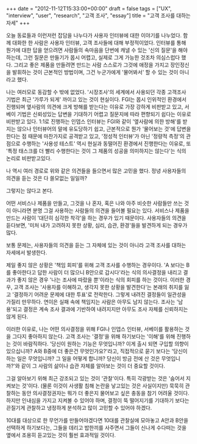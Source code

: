 +++
date = "2012-11-12T15:33:00+00:00"
draft = false
tags = ["UX", "interview", "user", "research", "고객 조사", "essay"]
title = "고객 조사를 대하는 자세"
+++
<p>오늘 동료들과 이런저런 잡담을 나누다가 사용자 인터뷰에 대한 이야기를 나누었다. 함께 대화한 한 사람은 사용자 인터뷰, 고객 조사들에 대해 부정적이었다. 인터뷰를 통해 뭔가에 대한 답을 얻으려면 사람들의 속마음을 단번에 캐낼 수 있는 '신의 질문'을 해야하는데, 그런 질문은 만들기가 몹시 어렵고, 실제로 그게 가능한 것조차 의심스럽다 했다. 그리고 좋은 제품을 만들려면 만드는 사람 스스로가 그것에 애정을 가지고 장인정신을 발휘하는 것이 근본적인 방법이며, 그건 누군가에게 '물어봐서' 할 수 있는 것이 아니라고 했다.</p>&#13;
<p>나는 여러모로 동감할 수 밖에 없었다. '시장조사'의 세계에서 사용되던 각종 고객조사 기법은 최근 '가루가 되게' 까이고 있는 것이 현실이다. FGI는 몹시 인위적인 환경에서 진행되며 옆사람의 의견에 크게 방해를 받는다는 이유로 가장 강하게 비판받고 있고, 서베이 기법은 신뢰성있는 답변을 기대하기 어렵고 질문지에 따라 편향되기 쉽다는 이유로 비판받고 있다. 1:1로 진행하는 인뎁스 인터뷰는 FGI와 같이 '옆사람에 의한 방해'를 받지는 않으나 인터뷰어의 말에 유도당하기 쉽고, 근본적으로 뭔가 '물어보는 것'에 답변을 한다는 점 때문에 마찬가지로 공격받고 있고, '정성적 인터뷰'가 아닌 '정량적 측정'의 관점으로 수행하는 '사용성 테스트' 역시 현실과 동떨어진 환경에서 진행한다는 이유로, 또 '특정 태스크를 더 빨리 수행한다는 것이 그 제품의 성공을 의미하지는 않는다'는 식의 논리로 비판받고있다.</p>&#13;
<p>나 역시 여러 경로로 위와 같은 의견들을 들으면서 많은 고민을 했다. 정녕 사용자들의 의견을 듣는 것은 다 쓸모없는 일일까?</p>&#13;
<p>그렇지는 않다고 본다.</p>&#13;
<p>어떤 서비스나 제품을 만들고, 그것을 나 혼자, 혹은 나와 아주 비슷한 사람들만 쓰는 것이 아니라면 분명 그걸 사용하는 사람들의 의견을 들어볼 필요는 있다. 서비스나 제품을 만드는 사람이 '대단히 심각한 착각'을 하는 경우가 있기 때문이다. 사용자들의 의견을 듣다보면, '미처 내가 고려하지 못한 상황, 심리, 습관, 환경'들을 발견하게 되는 경우가 많다.</p>&#13;
<p>보통 문제는, 사용자들의 의견을 듣는 그 자체에 있는 것이 아니라 고객 조사를 대하는 자세에서 발생한다.</p>&#13;
<p>제일 좋지 않은 상황은 '책임 회피'를 위해 고객 조사를 수행하는 경우이다. 'A 보다는 B를 좋아한다고 답한 사람이 더 많으니 B안으로 갑시다'라는 식의 의사결정을 내리고 결과가 좋지 않은 경우 '나는 조사에 따랐을 뿐'이라는 식의 회피를 하는 것이다. 이러한 경우, 고객 조사는 '사용자를 이해하고, 생각지 못한 상황을 발견한다'는 본래의 취지를 잃고 '결정하기 어려운 문제에 대한 투표'로 전락한다. 그렇게 내려진 결정들이 일관성을 가질리 만무하다. 연이은 실패 속에 책임지는 사람은 아무도 남지 않는다. 조사는 '남용'되고 결정은 계속 조사 결과에 기반하여 내려지지만 아무도 조사 자체를 신뢰하지는 않게 된다.</p>&#13;
<p>이러한 이유로, 나는 어떤 의사결정을 위해 FGI나 인뎁스 인터뷰, 서베이를 활용하는 것을 그다지 좋아하지 않는다. 고객 조사는 '결정'을 위해 하기보다는 '이해'를 위해 진행하는 것이 바람직하다. '당신이 원하는 기능은 무엇입니까? 이게 출시 되면 구입할 의향이 있으십니까? A와 B중에 더 좋은건 무엇인가요?'라고, 직접적으로 묻기 보다는 '당신이 하는 일은 무엇입니까? 그 일을 어떻게 합니까? 당신이 방금 전에 산 것은 무엇입니까?'와 같이 그 사람의 삶이나 습관 자체를 알아보는 것이 더 중요할 것이다.</p>&#13;
<p>그걸 알아보기 위해 최근 강조되고 있는 것이 '관찰'이다. 특히 각광받는 것은 '숨어서 지켜보는 것'이다. (물론 이것이 사생활 침해 논란을 낳고있는 것은 사실이지만) 묵묵히 관찰하는 동안 의사결정권자는 뭐가 더 좋은지 물어보고 싶은 충동을 참기 어려울 것이다. 하지만 인내심을 가지고 지켜볼 수 있어야 하며, 결정이 뚝 떨어지기를 기대하기 보다는 끈질기게 관찰하고 냉정하게 분석하고 많이 고민할 수 있어야 하겠다.</p>&#13;
<p>10대를 대상으로 한 무언가를 만들어야겠다면 10대를 관찰실에 모아놓고 A안과 B안을 선택하게 하기보다는, 그들을 데리고 밥한끼를 사주면서 그들이 신나게 수다떠는 것을 옆에서 조용히 듣고있는 것이 훨씬 효과적일 것이다.</p> 